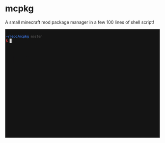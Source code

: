 # mcpkg

A small minecraft mod package manager in a few 100 lines of shell script!

![demo](demo.gif)

